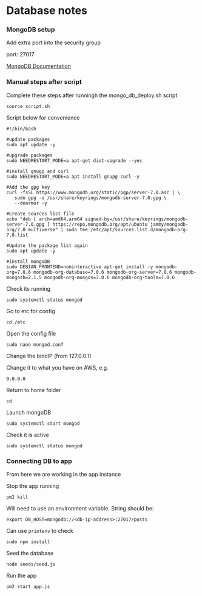 # Database notes

### MongoDB setup

Add extra port into the security group

port: 27017

[MongoDB Documentation](https://www.mongodb.com/docs/manual/tutorial/install-mongodb-on-ubuntu/)

### Manual steps after script

Complete these steps after runningh the mongo_db_deploy.sh script

```source script.sh```

Script below for convenience

```
#!/bin/bash

#update packages
sudo apt update -y

#upgrade packages
sudo NEEDRESTART_MODE=a apt-get dist-upgrade --yes

#install gnugp and curl
sudo NEEDRESTART_MODE=a apt install gnupg curl -y

#Add the gpg key
curl -fsSL https://www.mongodb.org/static/pgp/server-7.0.asc | \
   sudo gpg -o /usr/share/keyrings/mongodb-server-7.0.gpg \
   --dearmor -y

#Create sources list file
echo "deb [ arch=amd64,arm64 signed-by=/usr/share/keyrings/mongodb-server-7.0.gpg ] https://repo.mongodb.org/apt/ubuntu jammy/mongodb-org/7.0 multiverse" | sudo tee /etc/apt/sources.list.d/mongodb-org-7.0.list

#Update the package list again
sudo apt update -y

#install mongoDB
sudo DEBIAN_FRONTEND=noninteractive apt-get install -y mongodb-org=7.0.6 mongodb-org-database=7.0.6 mongodb-org-server=7.0.6 mongodb-mongosh=2.1.5 mongodb-org-mongos=7.0.6 mongodb-org-tools=7.0.6

```

Check its running

```sudo systemctl status mongod```

Go to etc for config

```cd /etc```

Open the config file

```sudo nano mongod.conf```

Change the bindIP (from 127.0.0.1)

Change it to what you have on AWS, e.g.

```0.0.0.0```

Return to home folder

```cd```

Launch mongoDB

```sudo systemctl start mongod```

Check it is active

```sudo systemctl status mongod```

### Connecting DB to app

From here we are working in the app instance

Stop the app running

```pm2 kill```

Will need to use an environment variable. String should be:

```export DB_HOST=mongodb://<db-ip-address>:27017/posts```

Can use ```printenv``` to check

```sudo npm install```

Seed the database

```node seeds/seed.js```

Run the app

```pm2 start app.js```